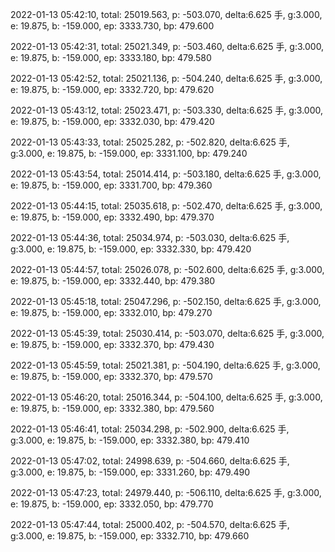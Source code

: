 2022-01-13 05:42:10, total: 25019.563, p: -503.070, delta:6.625 手, g:3.000, e: 19.875, b: -159.000, ep: 3333.730, bp: 479.600

2022-01-13 05:42:31, total: 25021.349, p: -503.460, delta:6.625 手, g:3.000, e: 19.875, b: -159.000, ep: 3333.180, bp: 479.580

2022-01-13 05:42:52, total: 25021.136, p: -504.240, delta:6.625 手, g:3.000, e: 19.875, b: -159.000, ep: 3332.720, bp: 479.620

2022-01-13 05:43:12, total: 25023.471, p: -503.330, delta:6.625 手, g:3.000, e: 19.875, b: -159.000, ep: 3332.030, bp: 479.420

2022-01-13 05:43:33, total: 25025.282, p: -502.820, delta:6.625 手, g:3.000, e: 19.875, b: -159.000, ep: 3331.100, bp: 479.240

2022-01-13 05:43:54, total: 25014.414, p: -503.180, delta:6.625 手, g:3.000, e: 19.875, b: -159.000, ep: 3331.700, bp: 479.360

2022-01-13 05:44:15, total: 25035.618, p: -502.470, delta:6.625 手, g:3.000, e: 19.875, b: -159.000, ep: 3332.490, bp: 479.370

2022-01-13 05:44:36, total: 25034.974, p: -503.030, delta:6.625 手, g:3.000, e: 19.875, b: -159.000, ep: 3332.330, bp: 479.420

2022-01-13 05:44:57, total: 25026.078, p: -502.600, delta:6.625 手, g:3.000, e: 19.875, b: -159.000, ep: 3332.440, bp: 479.380

2022-01-13 05:45:18, total: 25047.296, p: -502.150, delta:6.625 手, g:3.000, e: 19.875, b: -159.000, ep: 3332.010, bp: 479.270

2022-01-13 05:45:39, total: 25030.414, p: -503.070, delta:6.625 手, g:3.000, e: 19.875, b: -159.000, ep: 3332.370, bp: 479.430

2022-01-13 05:45:59, total: 25021.381, p: -504.190, delta:6.625 手, g:3.000, e: 19.875, b: -159.000, ep: 3332.370, bp: 479.570

2022-01-13 05:46:20, total: 25016.344, p: -504.100, delta:6.625 手, g:3.000, e: 19.875, b: -159.000, ep: 3332.380, bp: 479.560

2022-01-13 05:46:41, total: 25034.298, p: -502.900, delta:6.625 手, g:3.000, e: 19.875, b: -159.000, ep: 3332.380, bp: 479.410

2022-01-13 05:47:02, total: 24998.639, p: -504.660, delta:6.625 手, g:3.000, e: 19.875, b: -159.000, ep: 3331.260, bp: 479.490

2022-01-13 05:47:23, total: 24979.440, p: -506.110, delta:6.625 手, g:3.000, e: 19.875, b: -159.000, ep: 3332.050, bp: 479.770

2022-01-13 05:47:44, total: 25000.402, p: -504.570, delta:6.625 手, g:3.000, e: 19.875, b: -159.000, ep: 3332.710, bp: 479.660